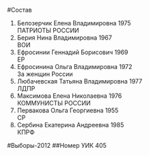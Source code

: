 #Состав
1. Белозерчик Елена Владимировна 1975   
    ПАТРИОТЫ РОССИИ
2. Берия Нина Владимировна 1967   
    ВОИ
3. Ефросинии Геннадий Борисович 1969   
    ЕР
4. Ефросинина Ольга Владимировна 1972   
    За женщин России
5. Любачевская Татьяна Владимировна 1977   
    ЛДПР
6. Максимова Елена Николаевна 1976   
    КОММУНИСТЫ РОССИИ
7. Первакова Ольга Георгиевна 1955   
    СР
8. Сербина Екатерина Андреевна 1985   
    КПРФ

#Выборы-2012
##Номер УИК
405